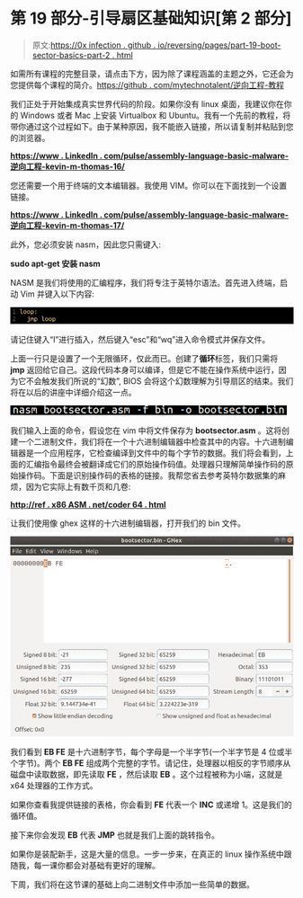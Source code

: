 # 第 19 部分-引导扇区基础知识[第 2 部分]

> 原文:[https://0x infection . github . io/reversing/pages/part-19-boot-sector-basics-part-2 . html](https://0xinfection.github.io/reversing/pages/part-19-boot-sector-basics-part-2.html)

如需所有课程的完整目录，请点击下方，因为除了课程涵盖的主题之外，它还会为您提供每个课程的简介。[https://github . com/mytechnotalent/逆向工程-教程](https://github.com/mytechnotalent/Reverse-Engineering-Tutorial)

我们正处于开始集成真实世界代码的阶段。如果你没有 linux 桌面，我建议你在你的 Windows 或者 Mac 上安装 Virtualbox 和 Ubuntu。我有一个先前的教程，将带你通过这个过程如下。由于某种原因，我不能嵌入链接，所以请复制并粘贴到您的浏览器。

**[https://www . LinkedIn . com/pulse/assembly-language-basic-malware-逆向工程-kevin-m-thomas-16/](https://www.linkedin.com/pulse/assembly-language-basic-malware-reverse-engineering-kevin-m-thomas-16/)**

您还需要一个用于终端的文本编辑器。我使用 VIM。你可以在下面找到一个设置链接。

**[https://www . LinkedIn . com/pulse/assembly-language-basic-malware-逆向工程-kevin-m-thomas-17/](https://www.linkedin.com/pulse/assembly-language-basic-malware-reverse-engineering-kevin-m-thomas-17/)**

此外，您必须安装 nasm，因此您只需键入:

**sudo apt-get 安装 nasm**

NASM 是我们将使用的汇编程序，我们将专注于英特尔语法。首先进入终端，启动 Vim 并键入以下内容:

![](img/716371cec8e1fad9b749896d01b87b24.png)

请记住键入“I”进行插入，然后键入“esc”和“wq”进入命令模式并保存文件。

上面一行只是设置了一个无限循环，仅此而已。创建了**循环**标签，我们只需将 **jmp** 返回给它自己。这段代码本身可以编译，但是它不能在操作系统中运行，因为它不会触发我们所说的“幻数”, BIOS 会将这个幻数理解为引导扇区的结束。我们将在以后的讲座中详细介绍这一点。

![](img/c71ebef6c820b79cef04b8b08acb95e9.png)

我们输入上面的命令，假设您在 vim 中将文件保存为 **bootsector.asm** 。这将创建一个二进制文件，我们将在一个十六进制编辑器中检查其中的内容。十六进制编辑器是一个应用程序，它检查编译到文件中的每个字节的数据。我们将会看到，上面的汇编指令最终会被翻译成它们的原始操作码值。处理器只理解简单操作码的原始操作码。下面是识别操作码的表格的链接。我帮您省去参考英特尔数据集的麻烦，因为它实际上有数千页和几卷:

**[http://ref . x86 ASM . net/coder 64 . html](http://ref.x86asm.net/coder64.html)**

让我们使用像 ghex 这样的十六进制编辑器，打开我们的 bin 文件。

![](img/ab160304a9fe7e51d07a451eafce952b.png)

我们看到 **EB FE** 是十六进制字节，每个字母是一个半字节(一个半字节是 4 位或半个字节)。两个 **EB FE** 组成两个完整的字节。请记住，处理器以相反的字节顺序从磁盘中读取数据，即先读取 **FE** ，然后读取 **EB** 。这个过程被称为小端，这就是 x64 处理器的工作方式。

如果你查看我提供链接的表格，你会看到 **FE** 代表一个 **INC** 或递增 1。这是我们的循环值。

接下来你会发现 **EB** 代表 **JMP** 也就是我们上面的跳转指令。

如果你是装配新手，这是大量的信息。一步一步来，在真正的 linux 操作系统中跟随我，每一课你都会对基础有更好的理解。

下周，我们将在这节课的基础上向二进制文件中添加一些简单的数据。